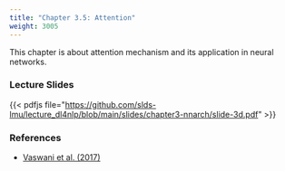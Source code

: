 ```yaml
---
title: "Chapter 3.5: Attention"
weight: 3005
---
```

This chapter is about attention mechanism and its application in neural networks.

<!--more-->

<!--
### Lecture video
{{< video id="TfrSKiOecWI" >}}
-->

### Lecture Slides
{{< pdfjs file="https://github.com/slds-lmu/lecture_dl4nlp/blob/main/slides/chapter3-nnarch/slide-3d.pdf" >}}

### References 

- [Vaswani et al. (2017)](https://arxiv.org/abs/1706.03762)
